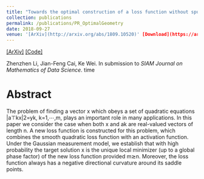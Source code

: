 ```yaml
---
title: "Towards the optimal construction of a loss function without spurious local minima for solving quadratic equations"
collection: publications
permalink: /publications/PR_OptimalGeometry
date: 2018-09-27
venue: '[ArXiv](http://arxiv.org/abs/1809.10520)' [Download](https://arxiv.org/pdf/1809.10520.pdf)
---
```


[[ArXiv]](https://arxiv.org/pdf/1809.10520) [[Code]]()

Zhenzhen Li, Jian-Feng Cai, Ke Wei. In submission to *SIAM Journal on Mathematics of Data Science*.
time

Abstract
=====
The problem of finding a vector x which obeys a set of quadratic equations |a⊤kx|2=yk, k=1,⋯,m, plays an important role in many applications. In this paper we consider the case when both x and ak are real-valued vectors of length n. A new loss function is constructed for this problem, which combines the smooth quadratic loss function with an activation function. Under the Gaussian measurement model, we establish that with high probability the target solution x is the unique local minimizer (up to a global phase factor) of the new loss function provided m≳n. Moreover, the loss function always has a negative directional curvature around its saddle points.








